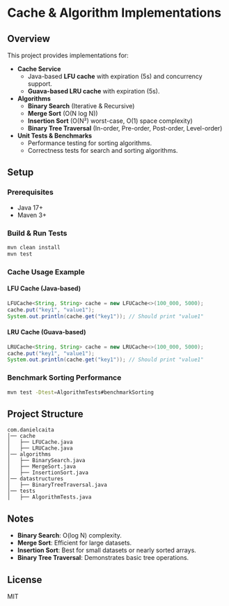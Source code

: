 # Cache & Algorithm Implementations

## Overview
This project provides implementations for:
- **Cache Service**
    - Java-based **LFU cache** with expiration (5s) and concurrency support.
    - **Guava-based LRU cache** with expiration (5s).
- **Algorithms**
    - **Binary Search** (Iterative & Recursive)
    - **Merge Sort** (O(N log N))
    - **Insertion Sort** (O(N²) worst-case, O(1) space complexity)
    - **Binary Tree Traversal** (In-order, Pre-order, Post-order, Level-order)
- **Unit Tests & Benchmarks**
    - Performance testing for sorting algorithms.
    - Correctness tests for search and sorting algorithms.

## Setup
### Prerequisites
- Java 17+
- Maven 3+

### Build & Run Tests
```sh
mvn clean install
mvn test
```

### Cache Usage Example
#### LFU Cache (Java-based)
```java
LFUCache<String, String> cache = new LFUCache<>(100_000, 5000);
cache.put("key1", "value1");
System.out.println(cache.get("key1")); // Should print "value1"
```

#### LRU Cache (Guava-based)
```java
LRUCache<String, String> cache = new LRUCache<>(100_000, 5000);
cache.put("key1", "value1");
System.out.println(cache.get("key1")); // Should print "value1"
```

### Benchmark Sorting Performance
```sh
mvn test -Dtest=AlgorithmTests#benchmarkSorting
```

## Project Structure
```
com.danielcaita
│── cache
│   ├── LFUCache.java
│   ├── LRUCache.java
│── algorithms
│   ├── BinarySearch.java
│   ├── MergeSort.java
│   ├── InsertionSort.java
│── datastructures
│   ├── BinaryTreeTraversal.java
│── tests
│   ├── AlgorithmTests.java
```

## Notes
- **Binary Search**: O(log N) complexity.
- **Merge Sort**: Efficient for large datasets.
- **Insertion Sort**: Best for small datasets or nearly sorted arrays.
- **Binary Tree Traversal**: Demonstrates basic tree operations.

## License
MIT
